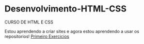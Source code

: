 # Desenvolvimento-HTML-CSS
 CURSO DE HTML E CSS

Estou aprendendo a criar sites e agora estou aprendendo a usar os repositorios!
        <a href="https://kauaandrade-unicamp.github.io/Desenvolvimento-HTML-CSS/Exercicios/ex001/">Primeiro Exercicios</a>
